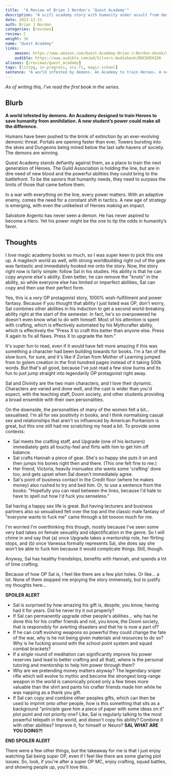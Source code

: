 ```yaml
---
title:  "A Review of Brian J Nordon's 'Quest Academy'"
description: "A scifi academy story with humanity under assult from demons, featuring a very overpowered protagonist."
date: 2023-12-21
auth: Brian J Nordon
categories: [reviews]
review: C
weight: 36
name: "Quest Academy"
links:
    amazon: https://www.amazon.com/Quest-Academy-Brian-J-Nordon-ebook/dp/B0C8BPJCTP
    audible: https://www.audible.com/pd/Silvers-Audiobook/B0CD85H1D6
aliases: [/reviews/quest_academy]
tags: [litrpg, in-progress, sci-fi, magic-school]
sentence: "A world infested by demons. An Academy to train Heroes. A new student’s power could make all the difference."
---
```


*As of writing this, I've read the first book in the series.*

## Blurb


**A world infested by demons. An Academy designed to train Heroes to save humanity from annihilation. A new student’s power could make all the difference.**

Humans have been pushed to the brink of extinction by an ever-evolving demonic threat. Portals are opening faster than ever, Towers bursting into the skies and Dungeons being mined below the last safe havens of society. The demons are winning.

Quest Academy stands defiantly against them, as a place to train the next generation of Heroes. The Guild Association is holding the line, but are in dire need of new blood and the powerful abilities they could bring to the battlefront. To be the saviors that humanity needs, they need to surpass the limits of those that came before them.

In a war with everything on the line, every power matters. With an adaptive enemy, comes the need for a constant shift in tactics. A new age of strategy is emerging, with even the unlikeliest of Heroes making an impact.

Salvatore Argento has never seen a demon. He has never aspired to become a Hero. Yet his power might be the one to tip the odds in humanity’s favor.

## Thoughts

I *love* magic academy books so much, so I was super keen to pick this one up. A magitech world as well, with strong worldbuilding right out of the gate was fantastic and immediately hooked me onto the story. Now, the story right now is fairly simple: follow Sal in his studies. His ability is that he can copy anyone else's ability. Even better, he can remove the "knots" in the ability, so while everyone else has limited or imperfect abilities, Sal can copy and then use their perfect form.

Yes, this is a *very* OP protagonist story, 1000% wish-fulfillment and power fantasy. Because if you thought that ability I just listed was OP, don't worry, Sal combines other abilities in his induction to get a second world-breaking ability right at the start of the semester. In fact, he's so overpowered he doesn't even know what to do with himself. Most of his attention is spent with crafting, which is effectively automated by his Mythcrafter ability, which is effectively the "Press X to craft this better than anyone else. Press X again to fix all flaws. Press X to upgrade the item."

It's super fun to read, even if it *would* have felt more amazing if this was something a character had been building towards for books. I'm a fan of the slow burn, for sure, and it's like if Zorian from Mother of Learning jumped from to golem creation in the first hundred pages instead of it taking 500k words. But that's all good, because I've just read a few slow burns and its fun to just jump straight into legendarily OP protagonist right away.

Sal and Divinity are the two main characters, and I love their dynamic. Characters are varied and done well, and the cast is wider than you'd expect, with the teaching staff, Doom society, and other students providing a broad ensemble with their own personalities.

On the downside, the personalities of many of the women felt a bit... sexualised. I'm all for sex positivity in books, and I think normalising casual sex and relationships that aren't so influenced by American Puritanism is great, but this one still had me scratching my head a bit. To provide some contexts:

* Sal meets the crafting staff, and Upgrade (one of his lecturers) immediately gets all touchy-feel and flirts with him to get him off balance.
* Sal crafts Hannah a piece of gear. She's so happy she puts it on and then jumps his bones right then and there. (This one felt fine to me.)
* Her friend, Victoria, heavily insinuates she wants some 'crafting' done too, and gets upset when Sal doesn't immediately agree.
* Sal's point of business contact in the Credit floor (where he makes money) also rushed to try and bed him. Or, to use a sentence from the books: "Hopefully you can read between the lines, because I'd hate to have to spell out how I'd fuck you senseless."

Sal having a happy sex life is great. But having lecturers and business partners also so sexualised felt over the top and the classic male fantasy of "everyone wants to fuck me" came through a bit tooooo much for me.

I'm worried I'm overthinking this though, mostly because I've seen some very bad takes on female sexuality and objectification in the genre. So I will chime in and say that (a) once Upgrade takes a mentorship role, her flirting stops, and (b) once Vanessa formally represents Sal, she does say she won't be able to fuck him because it would complicate things. Still, though.

Anyway, Sal has healthy friendships, benefits with Hannah, and spends a lot of time crafting.

Because of how OP Sal is, I feel like there are a few plot holes. Or like... a lot. None of them stopped me enjoying the story immensely, but to justify my thoughts here...

**SPOILER ALERT**

* Sal is surprised by how amazing his gift is, despite, you know, having had it for years. Did he never try it out properly?
* If Sal can permanently upgrade other people's abilities... why has he done this for his crafter friends and not, you know, the Doom society, that is responsibly for averting disasters and that he is now a part of?
* If he can craft evolving weapons so powerful they could change the fate of the war, why is he not being given materials and resources to do so? Why is he fucking around with the school point system and squad combat brackets?
* If a *single* round of meditation can significantly improve his power reserves (and lead to better crafting and all that), where is the personal tutoring and mentorship to help him power through them?
* Why are we pretending money matters anyway? The legendary sniper rifle which will evolve to mythic and become the strongest long-range weapon in the world is canonically priced only a few times more valuable than the shirt and pants his crafter friends made him while he was napping as a thank you gift.
* If Sal can copy and combine other peoples gifts, which can then be used to imprint onto *other* people, how is this something that sits as a background "principle gave him a piece of paper with some ideas on it" plot point and not priority one? Like, Sal is regularly talking to the most powerful telepath in the world, and doesn't copy his ability? Combine it with other abilities? Improve it, for himself or Neuro? **SAL WHAT ARE YOU DOING?!**


**END SPOILER ALERT**

There were a few other things, but the takeaway for me is that I just enjoy watching Sal being super OP, even if I feel like there are some glaring plot issues. So, look, if you're after a super OP MC, enjoy crafting, squad battles, and showing people up, you'll love this.